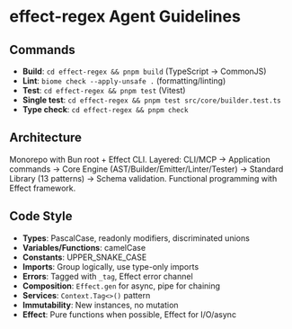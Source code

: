 # effect-regex Agent Guidelines

## Commands
- **Build**: `cd effect-regex && pnpm build` (TypeScript → CommonJS)
- **Lint**: `biome check --apply-unsafe .` (formatting/linting)
- **Test**: `cd effect-regex && pnpm test` (Vitest)
- **Single test**: `cd effect-regex && pnpm test src/core/builder.test.ts`
- **Type check**: `cd effect-regex && pnpm check`

## Architecture
Monorepo with Bun root + Effect CLI. Layered: CLI/MCP → Application commands → Core Engine (AST/Builder/Emitter/Linter/Tester) → Standard Library (13 patterns) → Schema validation. Functional programming with Effect framework.

## Code Style
- **Types**: PascalCase, readonly modifiers, discriminated unions
- **Variables/Functions**: camelCase
- **Constants**: UPPER_SNAKE_CASE
- **Imports**: Group logically, use type-only imports
- **Errors**: Tagged with `_tag`, Effect error channel
- **Composition**: `Effect.gen` for async, pipe for chaining
- **Services**: `Context.Tag<>()` pattern
- **Immutability**: New instances, no mutation
- **Effect**: Pure functions when possible, Effect for I/O/async
